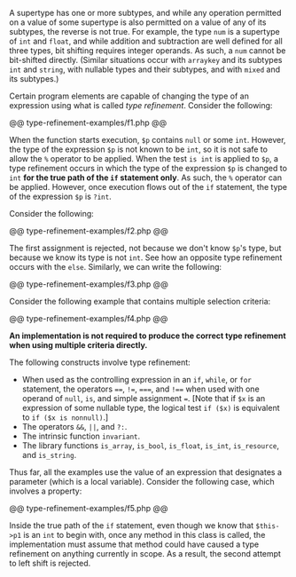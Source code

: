 A supertype has one or more subtypes, and while any operation permitted on a value of some supertype is also permitted on a value of any of 
its subtypes, the reverse is not true. For example, the type `num` is a supertype of `int` and `float`, and while addition and subtraction are 
well defined for all three types, bit shifting requires integer operands. As such, a `num` cannot be bit-shifted directly. (Similar situations 
occur with `arraykey` and its subtypes `int` and `string`, with nullable types and their subtypes, and with `mixed` and its subtypes.)

Certain program elements are capable of changing the type of an expression using what is called *type refinement*. Consider the following:

@@ type-refinement-examples/f1.php @@

When the function starts execution, `$p` contains `null` or some `int`. However, the type of the expression `$p` is not known to be `int`, so 
it is not safe to allow the `%` operator to be applied. When the test `is int` is applied to `$p`, a type refinement occurs in 
which the type of the expression `$p` is changed to `int` **for the true path of the `if` statement only**. As such, the `%` operator can 
be applied. However, once execution flows out of the `if` statement, the type of the expression `$p` is `?int`.

Consider the following:

@@ type-refinement-examples/f2.php @@

The first assignment is rejected, not because we don't know `$p`'s type, but because we know its type is not `int`. See how an opposite 
type refinement occurs with the `else`.  Similarly, we can write the following:

@@ type-refinement-examples/f3.php @@

Consider the following example that contains multiple selection criteria:

@@ type-refinement-examples/f4.php @@

**An implementation is not required to produce the correct type refinement when using multiple criteria directly.**

The following constructs involve type refinement:
* When used as the controlling expression in an `if`, `while`, or `for` statement, the operators `==`, `!=`, `===`, and `!==` when used 
with one operand of `null`, `is`, and simple assignment `=`. [Note that if `$x` is an expression of some nullable type, the 
logical test `if ($x)` is equivalent to `if ($x is nonnull)`.]
* The operators `&&`, `||`, and `?:`.
* The intrinsic function `invariant`.
* The library functions `is_array`, `is_bool`, `is_float`, `is_int`, `is_resource`, and `is_string`.

Thus far, all the examples use the value of an expression that designates a parameter (which is a local variable). Consider the following 
case, which involves a property:

@@ type-refinement-examples/f5.php @@

Inside the true path of the `if` statement, even though we know that `$this->p1` is an `int` to begin with, once any method in this class 
is called, the implementation must assume that method could have caused a type refinement on anything currently in scope. As a result, 
the second attempt to left shift is rejected.
